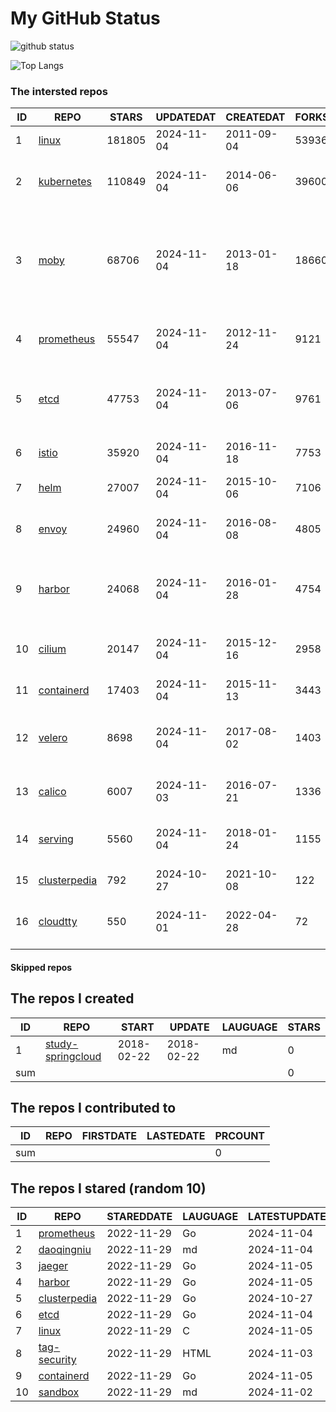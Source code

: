 # My GitHub Status

<img src="https://github-readme-stats-1.yihong0618.vercel.app/api?username=daoqingniu&show_icons=true&&&hide_title=true&count_private=true" alt="github status" />

![Top Langs](https://github-readme-stats-1.yihong0618.vercel.app/api/top-langs/?username=daoqingniu&layout=compact)

<!--START_SECTION:github_repos-->
### The intersted repos
| ID |                              REPO                               | STARS  | UPDATEDAT  | CREATEDAT  | FORKSCOUNT |                                                DESCRIPTIONS                                                |
|----|-----------------------------------------------------------------|--------|------------|------------|------------|------------------------------------------------------------------------------------------------------------|
|  1 | [linux](https://github.com/torvalds/linux)                      | 181805 | 2024-11-04 | 2011-09-04 |      53936 | Linux kernel source tree                                                                                   |
|  2 | [kubernetes](https://github.com/kubernetes/kubernetes)          | 110849 | 2024-11-04 | 2014-06-06 |      39600 | Production-Grade Container Scheduling and Management                                                       |
|  3 | [moby](https://github.com/moby/moby)                            |  68706 | 2024-11-04 | 2013-01-18 |      18660 | The Moby Project - a collaborative project for the container ecosystem to assemble container-based systems |
|  4 | [prometheus](https://github.com/prometheus/prometheus)          |  55547 | 2024-11-04 | 2012-11-24 |       9121 | The Prometheus monitoring system and time series database.                                                 |
|  5 | [etcd](https://github.com/etcd-io/etcd)                         |  47753 | 2024-11-04 | 2013-07-06 |       9761 | Distributed reliable key-value store for the most critical data of a distributed system                    |
|  6 | [istio](https://github.com/istio/istio)                         |  35920 | 2024-11-04 | 2016-11-18 |       7753 | Connect, secure, control, and observe services.                                                            |
|  7 | [helm](https://github.com/helm/helm)                            |  27007 | 2024-11-04 | 2015-10-06 |       7106 | The Kubernetes Package Manager                                                                             |
|  8 | [envoy](https://github.com/envoyproxy/envoy)                    |  24960 | 2024-11-04 | 2016-08-08 |       4805 | Cloud-native high-performance edge/middle/service proxy                                                    |
|  9 | [harbor](https://github.com/goharbor/harbor)                    |  24068 | 2024-11-04 | 2016-01-28 |       4754 | An open source trusted cloud native registry project that stores, signs, and scans content.                |
| 10 | [cilium](https://github.com/cilium/cilium)                      |  20147 | 2024-11-04 | 2015-12-16 |       2958 | eBPF-based Networking, Security, and Observability                                                         |
| 11 | [containerd](https://github.com/containerd/containerd)          |  17403 | 2024-11-04 | 2015-11-13 |       3443 | An open and reliable container runtime                                                                     |
| 12 | [velero](https://github.com/vmware-tanzu/velero)                |   8698 | 2024-11-04 | 2017-08-02 |       1403 | Backup and migrate Kubernetes applications and their persistent volumes                                    |
| 13 | [calico](https://github.com/projectcalico/calico)               |   6007 | 2024-11-03 | 2016-07-21 |       1336 | Cloud native networking and network security                                                               |
| 14 | [serving](https://github.com/knative/serving)                   |   5560 | 2024-11-04 | 2018-01-24 |       1155 | Kubernetes-based, scale-to-zero, request-driven compute                                                    |
| 15 | [clusterpedia](https://github.com/clusterpedia-io/clusterpedia) |    792 | 2024-10-27 | 2021-10-08 |        122 | The Encyclopedia of Kubernetes clusters                                                                    |
| 16 | [cloudtty](https://github.com/cloudtty/cloudtty)                |    550 | 2024-11-01 | 2022-04-28 |         72 | A Friendly Kubernetes CloudShell (Web Terminal) !                                                          |



#### Skipped repos
<!--END_SECTION:github_repos-->

<!--START_SECTION:my_github-->
## The repos I created
| ID  |                                 REPO                                 |   START    |   UPDATE   | LAUGUAGE | STARS |
|-----|----------------------------------------------------------------------|------------|------------|----------|-------|
|   1 | [study-springcloud](https://github.com/daoqingniu/study-springcloud) | 2018-02-22 | 2018-02-22 | md       |     0 |
| sum |                                                                      |            |            |          |     0 |

## The repos I contributed to
| ID  | REPO | FIRSTDATE | LASTEDATE | PRCOUNT |
|-----|------|-----------|-----------|---------|
| sum |      |           |           |       0 |

## The repos I stared (random 10)
| ID |                              REPO                               | STAREDDATE | LAUGUAGE | LATESTUPDATE |
|----|-----------------------------------------------------------------|------------|----------|--------------|
|  1 | [prometheus](https://github.com/prometheus/prometheus)          | 2022-11-29 | Go       | 2024-11-04   |
|  2 | [daoqingniu](https://github.com/daoqingniu/daoqingniu)          | 2022-11-29 | md       | 2024-11-04   |
|  3 | [jaeger](https://github.com/jaegertracing/jaeger)               | 2022-11-29 | Go       | 2024-11-05   |
|  4 | [harbor](https://github.com/goharbor/harbor)                    | 2022-11-29 | Go       | 2024-11-05   |
|  5 | [clusterpedia](https://github.com/clusterpedia-io/clusterpedia) | 2022-11-29 | Go       | 2024-10-27   |
|  6 | [etcd](https://github.com/etcd-io/etcd)                         | 2022-11-29 | Go       | 2024-11-04   |
|  7 | [linux](https://github.com/torvalds/linux)                      | 2022-11-29 | C        | 2024-11-05   |
|  8 | [tag-security](https://github.com/cncf/tag-security)            | 2022-11-29 | HTML     | 2024-11-03   |
|  9 | [containerd](https://github.com/containerd/containerd)          | 2022-11-29 | Go       | 2024-11-05   |
| 10 | [sandbox](https://github.com/cncf/sandbox)                      | 2022-11-29 | md       | 2024-11-02   |

<!--END_SECTION:my_github-->
